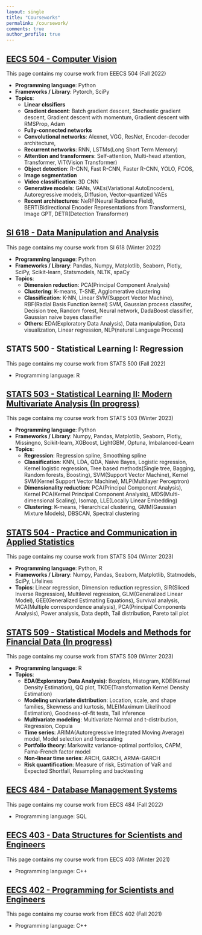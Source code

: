 ```yaml
---
layout: single
title: "Courseworks"
permalink: /coursework/
comments: true
author_profile: true
---
```


## [EECS 504 - Computer Vision](https://junwoo-data.github.io/coursework/EECS504/)

This page contains my course work from EEECS 504 (Fall 2022)

- **Programming language**: Python
- **Frameworks / Library**: Pytorch, SciPy
- **Topics**:
    - **Linear clssifiers**
    - **Gradient descent**: Batch gradient descent, Stochastic gradient descent, Gradient descent with momentum, Gradient descent with RMSProp, Adam
    - **Fully-connected networks**
    - **Convolutional networks**: Alexnet, VGG, ResNet, Encoder-decoder architecture,
    - **Recurrent networks**: RNN, LSTMs(Long Short Term Memory)
    - **Attention and transformers**: Self-attention, Multi-head attention, Transformer, ViT(Vision Transformer)
    - **Object detection**: R-CNN, Fast R-CNN, Faster R-CNN, YOLO, FCOS,
    - **Image segmentation**
    - **Video classification**: 3D CNN
    - **Generative models**: GANs, VAEs(Variational AutoEncoders), Autoregressive models, Diffusion, Vector-quantized VAEs
    - **Recent architectures**: NeRF(Neural Radience Field), BERT(Bidirectional Encoder Representations from Transformers), Image GPT, DETR(Detection Transformer)


## [SI 618 - Data Manipulation and Analysis](https://junwoo-data.github.io/coursework/SI618/)

This page contains my course work from SI 618 (Winter 2022)

- **Programming language**: Python
- **Frameworks / Library**: Pandas, Numpy, Matplotlib, Seaborn, Plotly, SciPy, Scikit-learn, Statsmodels,  NLTK, spaCy
- **Topics**: 
    - **Dimension reduction**: PCA(Principal Component Analysis)
    - **Clustering**: K-means, T-SNE, Agglomerative clustering 
    - **Classification**: K-NN, Linear SVM(Support Vector Machine), RBF(Radial Basis Function kernel) SVM, Gaussian process classifer, Decision tree, Random forest, Neural network, DadaBoost classifier, Gaussian naive bayes classifier
    - **Others**: EDA(Exploratory Data Analysis), Data manipulation, Data visualization, Linear regression, NLP(natural Language Process)  


## STATS 500 - Statistical Learning I: Regression

This page contains my course work from STATS 500 (Fall 2022)

- Programming language: R


## [STATS 503 - Statistical Learning II: Modern Multivariate Analysis (In progress)](https://junwoo-data.github.io/coursework/STAT503/)

This page contains my course work from STATS 503 (Winter 2023)

- **Programming language**: Python
- **Frameworks / Library**: Numpy, Pandas, Matplotlib, Seaborn, Plotly, Missingno, Scikit-learn, XGBoost, LightGBM, Optuna, Imbalanced-Learn
- **Topics**: 
    - **Regression**: Regression spline, Smoothing spline
    - **Classification**: KNN, LDA, QDA, Naive Bayes, Logistic regression, Kernel logistic regression, Tree based methods(Single tree, Bagging, Random forests, Boosting), SVM(Support Vector Machine), Kernel SVM(Kernel Support Vector Machine), MLP(Multilayer Perceptron)
    - **Dimensionality reduction**: PCA(Principal Component Analysis), Kernel PCA(Kernel Principal Component Analysis), MDS(Multi-dimensional Scaling), Isomap, LLE(Locally Linear Embedding)
    - **Clustering**: K-means, Hierarchical clustering, GMM(Gaussian Mixture Models), DBSCAN, Spectral clustering

## [STATS 504 - Practice and Communication in Applied Statistics](https://junwoo-data.github.io/coursework/STAT504/)

This page contains my course work from STATS 504 (Winter 2023)

- **Programming language**: Python, R
- **Frameworks / Library**: Numpy, Pandas, Seaborn, Matplotlib, Statmodels, SciPy, Lifelines
- **Topics**: Linear regression, Dimension reduction regression, SIR(Sliced Inverse Regression), Multilevel regression, GLM(Generalized Linear Model), GEE(Generalized Estimating Equations), Survival analysis, MCA(Multiple correspondence analysis), PCA(Principal Components Analysis), Power analysis, Data depth, Tail distribution, Pareto tail plot


## [STATS 509 - Statistical Models and Methods for Financial Data (In progress)](https://junwoo-data.github.io/coursework/STAT509/)

This page contains my course work from STATS 509 (Winter 2023)

- **Programming language**: R
- **Topics**: 
    - **EDA(Exploratory Data Analysis)**: Boxplots, Histogram, KDE(Kernel Density Estimation), QQ plot, TKDE(Transformation Kernel Density Estimation)
    - **Modeling univariate distribution**: Location, scale, and shape families, Skewness and kurtosis, MLE(Maximum Likelihood Estimation), Goodness-of-fit tests, Tail inference
    - **Multivariate modeling**: Multivariate Normal and t-distribution, Regression, Copula
    - **Time series**: ARIMA(Autoregressive Integrated Moving Average) model, Model selection and forecasting
    - **Portfolio theory**: Markowitz variance-optimal portfolios, CAPM, Fama-French factor model
    - **Non-linear time series**: ARCH, GARCH, ARMA-GARCH
    - **Risk quantification**: Measure of risk, Estimation of VaR and Expected Shortfall, Resampling and backtesting 


## [EECS 484 - Database Management Systems](https://github.com/JunWoo-data/UoM-EECS484) 

This page contains my course work from EECS 484 (Fall 2022)

- Programming language: SQL 


## [EECS 403 - Data Structures for Scientists and Engineers](https://github.com/JunWoo-data/UoM-EECS403) 

This page contains my course work from EECS 403 (Winter 2021)

- Programming language: C++ 


## [EECS 402 - Programming for Scientists and Engineers](https://gitfront.io/r/user-1831267/MPjsgPLStqCB/UoM-EECS402/)

This page contains my course work from EECS 402 (Fall 2021)

- Programming language: C++ 






